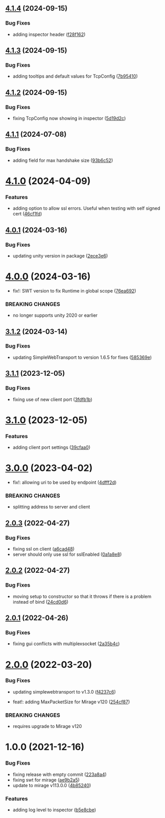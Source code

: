 ## [4.1.4](https://github.com/James-Frowen/SimpleWebSocket/compare/v4.1.3...v4.1.4) (2024-09-15)


### Bug Fixes

* adding inspector header ([f28f162](https://github.com/James-Frowen/SimpleWebSocket/commit/f28f1622aa981805359cbcd9264ad17f01e2db24))

## [4.1.3](https://github.com/James-Frowen/SimpleWebSocket/compare/v4.1.2...v4.1.3) (2024-09-15)


### Bug Fixes

* adding tooltips and default values for TcpConfig ([7b95410](https://github.com/James-Frowen/SimpleWebSocket/commit/7b95410a9be51e1e88fe00e12adec82ce7ce7706))

## [4.1.2](https://github.com/James-Frowen/SimpleWebSocket/compare/v4.1.1...v4.1.2) (2024-09-15)


### Bug Fixes

* fixing TcpConfig now showing in inspector ([5d19d2c](https://github.com/James-Frowen/SimpleWebSocket/commit/5d19d2ccba4409318aa65381857df029f275eb37))

## [4.1.1](https://github.com/James-Frowen/SimpleWebSocket/compare/v4.1.0...v4.1.1) (2024-07-08)


### Bug Fixes

* adding field for max handshake size ([93b6c52](https://github.com/James-Frowen/SimpleWebSocket/commit/93b6c52ffd797c84b0c1328a39dba24c86f41e49))

# [4.1.0](https://github.com/James-Frowen/SimpleWebSocket/compare/v4.0.1...v4.1.0) (2024-04-09)


### Features

* adding option to allow ssl errors. Useful when testing with self signed cert ([46cf1fd](https://github.com/James-Frowen/SimpleWebSocket/commit/46cf1fdc14db44a741a22ffc1187399bb4749c17))

## [4.0.1](https://github.com/James-Frowen/SimpleWebSocket/compare/v4.0.0...v4.0.1) (2024-03-16)


### Bug Fixes

* updating unity version in package ([2ece3e6](https://github.com/James-Frowen/SimpleWebSocket/commit/2ece3e64592ab51481fa93e7031959b9deb3789d))

# [4.0.0](https://github.com/James-Frowen/SimpleWebSocket/compare/v3.1.2...v4.0.0) (2024-03-16)


* fix!: SWT version to fix Runtime in global scope ([76ea692](https://github.com/James-Frowen/SimpleWebSocket/commit/76ea692f2551784671a58af076280867ebc6e900))


### BREAKING CHANGES

* no longer supports unity 2020 or earlier

## [3.1.2](https://github.com/James-Frowen/SimpleWebSocket/compare/v3.1.1...v3.1.2) (2024-03-14)


### Bug Fixes

* updating SimpleWebTransport to version 1.6.5 for fixes ([585369e](https://github.com/James-Frowen/SimpleWebSocket/commit/585369ee1b23980a00617fc314b29b89dc039da3))

## [3.1.1](https://github.com/James-Frowen/SimpleWebSocket/compare/v3.1.0...v3.1.1) (2023-12-05)


### Bug Fixes

* fixing use of new client port ([3fdfb1b](https://github.com/James-Frowen/SimpleWebSocket/commit/3fdfb1b55c4bd702708b21b2f0e1315b0eec905a))

# [3.1.0](https://github.com/James-Frowen/SimpleWebSocket/compare/v3.0.0...v3.1.0) (2023-12-05)


### Features

* adding client port settings ([39cfaa0](https://github.com/James-Frowen/SimpleWebSocket/commit/39cfaa01c748a4b40138d532002f88501b41a074))

# [3.0.0](https://github.com/James-Frowen/SimpleWebSocket/compare/v2.0.3...v3.0.0) (2023-04-02)


* fix!: allowing uri to be used by endpoint ([4dfff2d](https://github.com/James-Frowen/SimpleWebSocket/commit/4dfff2d096f35c5293f75cdc10c4e5ecf895c925))


### BREAKING CHANGES

* splitting address to server and client

## [2.0.3](https://github.com/James-Frowen/SimpleWebSocket/compare/v2.0.2...v2.0.3) (2022-04-27)


### Bug Fixes

* fixing ssl on client ([a6cad48](https://github.com/James-Frowen/SimpleWebSocket/commit/a6cad489871173679b2336f1caddf598f9ed4a0d))
* server should only use ssl for sslEnabled ([0a1a8e8](https://github.com/James-Frowen/SimpleWebSocket/commit/0a1a8e85221fd9f1a30c45931907f46f93d7e997))

## [2.0.2](https://github.com/James-Frowen/SimpleWebSocket/compare/v2.0.1...v2.0.2) (2022-04-27)


### Bug Fixes

* moving setup to constructor so that it throws if there is a problem instead of bind ([24cd0d6](https://github.com/James-Frowen/SimpleWebSocket/commit/24cd0d6c0e2256ec8a68ee3f44d86085686d1d42))

## [2.0.1](https://github.com/James-Frowen/SimpleWebSocket/compare/v2.0.0...v2.0.1) (2022-04-26)


### Bug Fixes

* fixing gui conflicts with multiplexsocket ([2a35b4c](https://github.com/James-Frowen/SimpleWebSocket/commit/2a35b4c29eeedaba24f109162f2faa799aff95c8))

# [2.0.0](https://github.com/James-Frowen/SimpleWebSocket/compare/v1.0.0...v2.0.0) (2022-03-20)


### Bug Fixes

* updating simplewebtransport to v1.3.0 ([f4237c6](https://github.com/James-Frowen/SimpleWebSocket/commit/f4237c6f06bef47826daafc31fb32c840dbb1d0e))


* feat!: adding MaxPacketSize for Mirage v120 ([254cf87](https://github.com/James-Frowen/SimpleWebSocket/commit/254cf875c1e10a6de4d513bb4a97c3aa5f1b68a8))


### BREAKING CHANGES

* requires upgrade to Mirage v120

# 1.0.0 (2021-12-16)


### Bug Fixes

* fixing release with empty commit ([223a8a4](https://github.com/James-Frowen/SimpleWebSocket/commit/223a8a421ac518022e43e785448ff3164f40fac0))
* fixing swt for mirage ([ae9b2a5](https://github.com/James-Frowen/SimpleWebSocket/commit/ae9b2a5234be628035d7a3dfffc8551eb1bae3dd))
* update to mirage v113.0.0 ([4b85240](https://github.com/James-Frowen/SimpleWebSocket/commit/4b85240538660cc23ab812ddd4e350362dab35f0))


### Features

* adding log level to inspector ([b5e8cbe](https://github.com/James-Frowen/SimpleWebSocket/commit/b5e8cbe3c0f15e37c13be09e18a0caa16f50442a))
